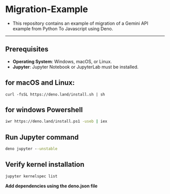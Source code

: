 # Migration-Example
- This repository contains an example of migration of a Gemini API example from Python To Javascript using Deno.
---

## Prerequisites
- **Operating System**: Windows, macOS, or Linux.
- **Jupyter**: Jupyter Notebook or JupyterLab must be installed.

## for macOS and Linux:
```
curl -fsSL https://deno.land/install.sh | sh
```
## for windows Powershell
``` bash
iwr https://deno.land/install.ps1 -useb | iex
```
## Run Jupyter command
``` cmd
deno jupyter --unstable
```
## Verify kernel installation
```cmd
jupyter kernelspec list
```
**Add dependencies using the deno.json file**

